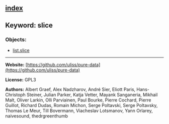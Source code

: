 [index](../index.html)
---

## Keyword: slice

### Objects:
* [list.slice](../list.slice.html)

---
**Website:** [https://github.com/uliss/pure-data](https://github.com/uliss/pure-data)

**License:** GPL3

**Authors:** Albert Graef, Alex Nadzharov, André Sier, Eliott Paris, Hans-Christoph Steiner, Julian Parker, Katja Vetter, Mayank Sanganeria, Mikhail Malt, Oliver Larkin, Olli Parviainen, Paul Bourke, Pierre Cochard, Pierre Guillot, Richard Dudas, Romain Michon, Serge Poltavski, Serge Poltavsky, Thomas Le Meur, Till Bovermann, Viacheslav Lotsmanov, Yann Orlarey, naivesound, thedrgreenthumb
